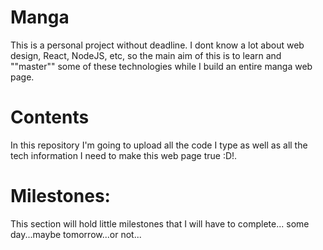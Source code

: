 # Manga

This is a personal project without deadline. I dont know a lot about web design, React, NodeJS, etc, so the main aim of this is to learn and ""master"" some of these technologies while I build an entire manga web page.

# Contents

In this repository I'm going to upload all the code I type as well as all the tech information I need to make this web page true :D!.

# Milestones:

This section will hold little milestones that I will have to complete... some day...maybe tomorrow...or not...